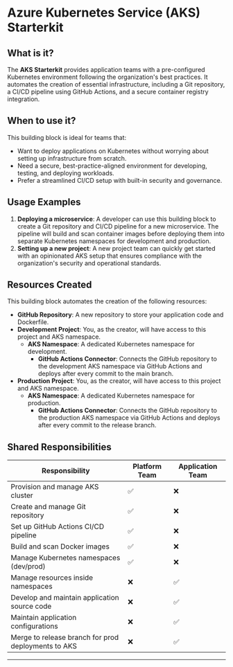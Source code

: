 # Azure Kubernetes Service (AKS) Starterkit

## What is it?

The **AKS Starterkit** provides application teams with a pre-configured Kubernetes environment following the organization's best practices. It automates the creation of essential infrastructure, including a Git repository, a CI/CD pipeline using GitHub Actions, and a secure container registry integration.

## When to use it?

This building block is ideal for teams that:

- Want to deploy applications on Kubernetes without worrying about setting up infrastructure from scratch.
- Need a secure, best-practice-aligned environment for developing, testing, and deploying workloads.
- Prefer a streamlined CI/CD setup with built-in security and governance.

## Usage Examples

1. **Deploying a microservice**: A developer can use this building block to create a Git repository and CI/CD pipeline for a new microservice. The pipeline will build and scan container images before deploying them into separate Kubernetes namespaces for development and production.
2. **Setting up a new project**: A new project team can quickly get started with an opinionated AKS setup that ensures compliance with the organization's security and operational standards.

## Resources Created

This building block automates the creation of the following resources:

- **GitHub Repository**: A new repository to store your application code and Dockerfile.
- **Development Project**: You, as the creator, will have access to this project and AKS namespace.
  - **AKS Namespace**: A dedicated Kubernetes namespace for development.
    - **GitHub Actions Connector**: Connects the GitHub repository to the development AKS namespace via GitHub Actions and deploys after every commit to the main branch.
- **Production Project**: You, as the creator, will have access to this project and AKS namespace.
  - **AKS Namespace**: A dedicated Kubernetes namespace for production.
    - **GitHub Actions Connector**: Connects the GitHub repository to the production AKS namespace via GitHub Actions and deploys after every commit to the release branch.

## Shared Responsibilities

| Responsibility                               | Platform Team | Application Team |
| -------------------------------------------- | --------------------------- | ------------------ |
| Provision and manage AKS cluster             | ✅                         | ❌                |
| Create and manage Git repository             | ✅                         | ❌                |
| Set up GitHub Actions CI/CD pipeline        | ✅                         | ❌                |
| Build and scan Docker images                 | ✅                         | ❌                |
| Manage Kubernetes namespaces (dev/prod)      | ✅                         | ❌                |
| Manage resources inside namespaces            | ❌                         | ✅                |
| Develop and maintain application source code | ❌                         | ✅                |
| Maintain application configurations          | ❌                         | ✅                |
| Merge to release branch for prod deployments to AKS          | ❌                         | ✅                |

---
